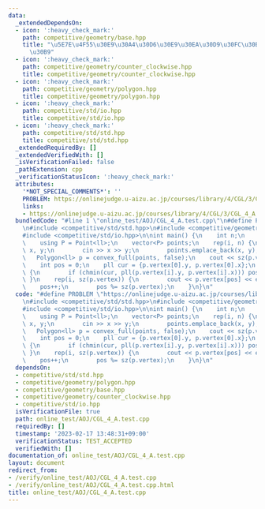 ```yaml
---
data:
  _extendedDependsOn:
  - icon: ':heavy_check_mark:'
    path: competitive/geometry/base.hpp
    title: "\u5E7E\u4F55\u30E9\u30A4\u30D6\u30E9\u30EA\u30D9\u30FC\u30B9\u30AF\u30E9\
      \u30B9"
  - icon: ':heavy_check_mark:'
    path: competitive/geometry/counter_clockwise.hpp
    title: competitive/geometry/counter_clockwise.hpp
  - icon: ':heavy_check_mark:'
    path: competitive/geometry/polygon.hpp
    title: competitive/geometry/polygon.hpp
  - icon: ':heavy_check_mark:'
    path: competitive/std/io.hpp
    title: competitive/std/io.hpp
  - icon: ':heavy_check_mark:'
    path: competitive/std/std.hpp
    title: competitive/std/std.hpp
  _extendedRequiredBy: []
  _extendedVerifiedWith: []
  _isVerificationFailed: false
  _pathExtension: cpp
  _verificationStatusIcon: ':heavy_check_mark:'
  attributes:
    '*NOT_SPECIAL_COMMENTS*': ''
    PROBLEM: https://onlinejudge.u-aizu.ac.jp/courses/library/4/CGL/3/CGL_4_A
    links:
    - https://onlinejudge.u-aizu.ac.jp/courses/library/4/CGL/3/CGL_4_A
  bundledCode: "#line 1 \"online_test/AOJ/CGL_4_A.test.cpp\"\n#define PROBLEM \"https://onlinejudge.u-aizu.ac.jp/courses/library/4/CGL/3/CGL_4_A\"\
    \n#include <competitive/std/std.hpp>\n#include <competitive/geometry/polygon.hpp>\n\
    #include <competitive/std/io.hpp>\n\nint main() {\n    int n;\n    cin >> n;\n\
    \    using P = Point<ll>;\n    vector<P> points;\n    rep(i, n) {\n        ll\
    \ x, y;\n        cin >> x >> y;\n        points.emplace_back(x, y);\n    }\n \
    \   Polygon<ll> p = convex_full(points, false);\n    cout << sz(p.vertex) << endl;\n\
    \    int pos = 0;\n    pll cur = {p.vertex[0].y, p.vertex[0].x};\n    rep(i, sz(p.vertex))\
    \ {\n        if (chmin(cur, pll(p.vertex[i].y, p.vertex[i].x))) pos = i;\n   \
    \ }\n    rep(i, sz(p.vertex)) {\n        cout << p.vertex[pos] << endl;\n    \
    \    pos++;\n        pos %= sz(p.vertex);\n    }\n}\n"
  code: "#define PROBLEM \"https://onlinejudge.u-aizu.ac.jp/courses/library/4/CGL/3/CGL_4_A\"\
    \n#include <competitive/std/std.hpp>\n#include <competitive/geometry/polygon.hpp>\n\
    #include <competitive/std/io.hpp>\n\nint main() {\n    int n;\n    cin >> n;\n\
    \    using P = Point<ll>;\n    vector<P> points;\n    rep(i, n) {\n        ll\
    \ x, y;\n        cin >> x >> y;\n        points.emplace_back(x, y);\n    }\n \
    \   Polygon<ll> p = convex_full(points, false);\n    cout << sz(p.vertex) << endl;\n\
    \    int pos = 0;\n    pll cur = {p.vertex[0].y, p.vertex[0].x};\n    rep(i, sz(p.vertex))\
    \ {\n        if (chmin(cur, pll(p.vertex[i].y, p.vertex[i].x))) pos = i;\n   \
    \ }\n    rep(i, sz(p.vertex)) {\n        cout << p.vertex[pos] << endl;\n    \
    \    pos++;\n        pos %= sz(p.vertex);\n    }\n}\n"
  dependsOn:
  - competitive/std/std.hpp
  - competitive/geometry/polygon.hpp
  - competitive/geometry/base.hpp
  - competitive/geometry/counter_clockwise.hpp
  - competitive/std/io.hpp
  isVerificationFile: true
  path: online_test/AOJ/CGL_4_A.test.cpp
  requiredBy: []
  timestamp: '2023-02-17 13:48:31+09:00'
  verificationStatus: TEST_ACCEPTED
  verifiedWith: []
documentation_of: online_test/AOJ/CGL_4_A.test.cpp
layout: document
redirect_from:
- /verify/online_test/AOJ/CGL_4_A.test.cpp
- /verify/online_test/AOJ/CGL_4_A.test.cpp.html
title: online_test/AOJ/CGL_4_A.test.cpp
---
```

